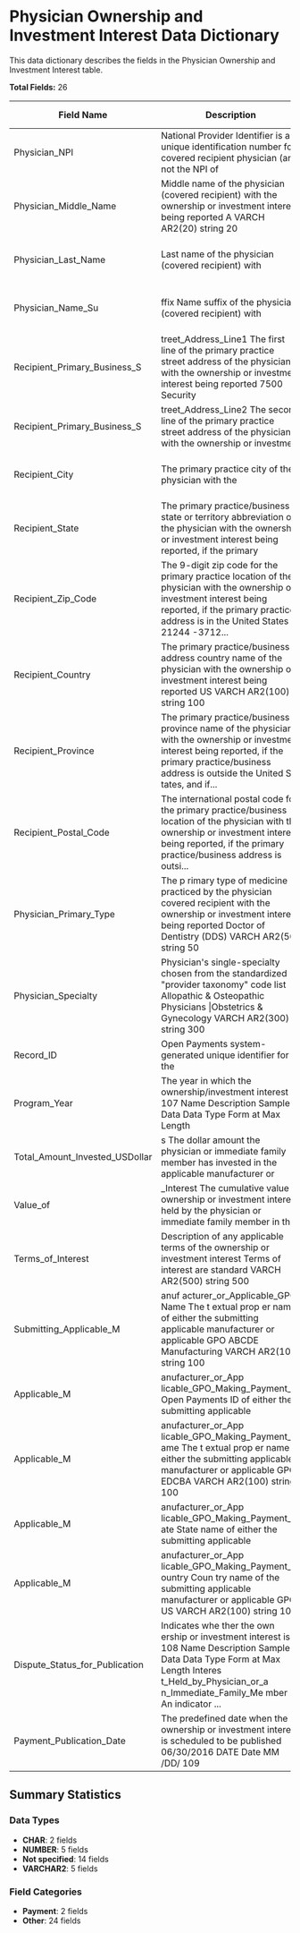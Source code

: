 # Physician Ownership and Investment Interest Data Dictionary

This data dictionary describes the fields in the Physician Ownership and Investment Interest table.

**Total Fields:** 26

| Field Name | Description | Sample Data | Data Type | Format | Max Length |
|------------|-------------|-------------|-----------|---------|------------|
| Physician_NPI | National Provider Identifier is a unique identification number for covered recipient physician (and not the NPI of | a group the physician  belongs to).  2495351826 | NUMBER(10,0) | number | 10 |
| Physician_Middle_Name | Middle name of the physician (covered recipient) with the ownership or investment interest being reported A VARCH AR2(20) string 20 | - | - | - | - |
| Physician_Last_Name | Last name of the physician (covered recipient) with | the ownership or investment interest being repo... | VARCHAR2(35) | string | 35 |
| Physician_Name_Su | ffix Name suffix of the physician (covered recipient) with | the ownership or investment interest being repo... | VARCHAR2(5) | string | 5 |
| Recipient_Primary_Business_S | treet_Address_Line1 The first line of the primary practice street address of the physician with the ownership or investment interest being reported 7500  Security | Blvd. | VARCHAR2(55) | string | 55 |
| Recipient_Primary_Business_S | treet_Address_Line2 The second line of the primary practice street address of the physician with the ownership or investment | interest being reported Suite 100 | VARCHAR2(55) | string | 55 |
| Recipient_City | The primary practice city of the physician with the | ownership or investment interest being reported... | VARCHAR2(40) | string | 40 |
| Recipient_State | The primary practice/business state or territory abbreviation of the physician with the ownership or investment interest being reported, if the primary | practice/business address is in the United S ta... | CHAR(2) | string | 2 |
| Recipient_Zip_Code | The 9-digit zip code for the primary practice location of the physician with the ownership or investment interest being reported, if the primary practice address is in the United States 21244 -3712... | - | - | - | - |
| Recipient_Country | The primary practice/business address country name of the physician with the ownership or investment interest being reported US VARCH AR2(100) string 100 | - | - | - | - |
| Recipient_Province | The primary practice/business province name of the physician with the ownership or investment interest being reported, if the primary practice/business address is outside the United S tates, and if... | - | - | - | - |
| Recipient_Postal_Code | The international postal code for the primary practice/business location of the physician with the ownership or investment interest being reported, if the primary practice/business address is outsi... | - | - | - | - |
| Physician_Primary_Type | The p rimary type of medicine practiced by the physician covered recipient with the ownership or investment interest being reported Doctor of Dentistry (DDS) VARCH AR2(50) string 50 | - | - | - | - |
| Physician_Specialty | Physician's single-specialty chosen from the standardized "provider taxonomy" code list Allopathic & Osteopathic Physicians \|Obstetrics & Gynecology VARCH AR2(300) string 300 | - | - | - | - |
| Record_ID | Open Payments system-generated unique identifier for the | ownership payment record 10000000052 | NUMBER(38,0) | num | ber |
| Program_Year | The year in which the ownership/investment interest 107 Name  Description Sample  Data Data Type Form at Max Length | - | - | - | - |
| Total_Amount_Invested_USDollar | s The dollar amount the physician or immediate family member has invested in the applicable manufacturer or | applicable GPO during the PY, in US dollars 600... | NUMBER(12,2) | decimal | 12 |
| Value_of | _Interest The cumulative value of ownership or investment interest held by the physician or immediate family member in the | applicable manufacturer or applicable GPO, in U... | NUMBER(12,2) | decimal | 12 |
| Terms_of_Interest | Description of any applicable terms of the ownership or investment interest Terms of interest are standard VARCH AR2(500) string 500 | - | - | - | - |
| Submitting_Applicable_M | anuf acturer_or_Applicable_GPO_ Name The t extual prop er name of either the submitting applicable manufacturer or applicable GPO ABCDE Manufacturing VARCH AR2(100) string 100 | - | - | - | - |
| Applicable_M | anufacturer_or_App licable_GPO_Making_Payment_ID Open Payments ID of either the submitting applicable | manufacturer or applicable GPO 1000000049 | NUMBER(38,0) | num | ber |
| Applicable_M | anufacturer_or_App licable_GPO_Making_Payment_N ame The t extual prop er name of either the submitting applicable manufacturer or applicable GPO EDCBA VARCH AR2(100) string 100 | - | - | - | - |
| Applicable_M | anufacturer_or_App licable_GPO_Making_Payment_St ate State name of either the submitting applicable | manufacturer or applicable GPO VA | CHAR(2) | string | 2 |
| Applicable_M | anufacturer_or_App licable_GPO_Making_Payment_C ountry Coun try name of the submitting applicable manufacturer or applicable GPO US VARCH AR2(100) string 100 | - | - | - | - |
| Dispute_Status_for_Publication | Indicates whe ther the own ership or investment interest is 108 Name  Description Sample  Data Data Type Form at Max Length Interes t_Held_by_Physician_or_a n_Immediate_Family_Me mber An indicator ... | - | - | - | - |
| Payment_Publication_Date | The predefined date when the ownership or investment interest is scheduled to be published 06/30/2016  DATE Date MM /DD/ 109 | - | - | - | - |

## Summary Statistics

### Data Types

- **CHAR**: 2 fields
- **NUMBER**: 5 fields
- **Not specified**: 14 fields
- **VARCHAR2**: 5 fields

### Field Categories

- **Payment**: 2 fields
- **Other**: 24 fields
